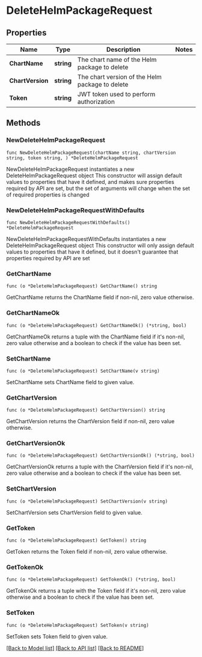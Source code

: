 # DeleteHelmPackageRequest

## Properties

Name | Type | Description | Notes
------------ | ------------- | ------------- | -------------
**ChartName** | **string** | The chart name of the Helm package to delete | 
**ChartVersion** | **string** | The chart version of the Helm package to delete | 
**Token** | **string** | JWT token used to perform authorization | 

## Methods

### NewDeleteHelmPackageRequest

`func NewDeleteHelmPackageRequest(chartName string, chartVersion string, token string, ) *DeleteHelmPackageRequest`

NewDeleteHelmPackageRequest instantiates a new DeleteHelmPackageRequest object
This constructor will assign default values to properties that have it defined,
and makes sure properties required by API are set, but the set of arguments
will change when the set of required properties is changed

### NewDeleteHelmPackageRequestWithDefaults

`func NewDeleteHelmPackageRequestWithDefaults() *DeleteHelmPackageRequest`

NewDeleteHelmPackageRequestWithDefaults instantiates a new DeleteHelmPackageRequest object
This constructor will only assign default values to properties that have it defined,
but it doesn't guarantee that properties required by API are set

### GetChartName

`func (o *DeleteHelmPackageRequest) GetChartName() string`

GetChartName returns the ChartName field if non-nil, zero value otherwise.

### GetChartNameOk

`func (o *DeleteHelmPackageRequest) GetChartNameOk() (*string, bool)`

GetChartNameOk returns a tuple with the ChartName field if it's non-nil, zero value otherwise
and a boolean to check if the value has been set.

### SetChartName

`func (o *DeleteHelmPackageRequest) SetChartName(v string)`

SetChartName sets ChartName field to given value.


### GetChartVersion

`func (o *DeleteHelmPackageRequest) GetChartVersion() string`

GetChartVersion returns the ChartVersion field if non-nil, zero value otherwise.

### GetChartVersionOk

`func (o *DeleteHelmPackageRequest) GetChartVersionOk() (*string, bool)`

GetChartVersionOk returns a tuple with the ChartVersion field if it's non-nil, zero value otherwise
and a boolean to check if the value has been set.

### SetChartVersion

`func (o *DeleteHelmPackageRequest) SetChartVersion(v string)`

SetChartVersion sets ChartVersion field to given value.


### GetToken

`func (o *DeleteHelmPackageRequest) GetToken() string`

GetToken returns the Token field if non-nil, zero value otherwise.

### GetTokenOk

`func (o *DeleteHelmPackageRequest) GetTokenOk() (*string, bool)`

GetTokenOk returns a tuple with the Token field if it's non-nil, zero value otherwise
and a boolean to check if the value has been set.

### SetToken

`func (o *DeleteHelmPackageRequest) SetToken(v string)`

SetToken sets Token field to given value.



[[Back to Model list]](../README.md#documentation-for-models) [[Back to API list]](../README.md#documentation-for-api-endpoints) [[Back to README]](../README.md)


